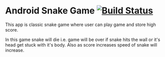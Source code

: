 # Android Snake Game [![Build Status][travis-image]][travis-url]

This app is classic snake game where user can play game and store high score.

In this game snake will die i.e. game will be over if snake hits the wall or it's head get stuck with it's body.
Also as score increases speed of snake will increase.


<!-- Markdown link & img dfn's -->
[travis-image]: https://img.shields.io/travis/dbader/node-datadog-metrics/master.svg?style=flat-square
[travis-url]: https://travis-ci.org/dbader/node-datadog-metrics
